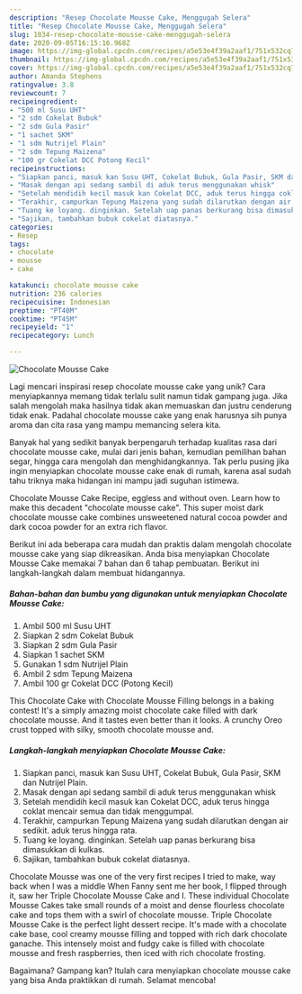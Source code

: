 ```yaml
---
description: "Resep Chocolate Mousse Cake, Menggugah Selera"
title: "Resep Chocolate Mousse Cake, Menggugah Selera"
slug: 1034-resep-chocolate-mousse-cake-menggugah-selera
date: 2020-09-05T16:15:16.968Z
image: https://img-global.cpcdn.com/recipes/a5e53e4f39a2aaf1/751x532cq70/chocolate-mousse-cake-foto-resep-utama.jpg
thumbnail: https://img-global.cpcdn.com/recipes/a5e53e4f39a2aaf1/751x532cq70/chocolate-mousse-cake-foto-resep-utama.jpg
cover: https://img-global.cpcdn.com/recipes/a5e53e4f39a2aaf1/751x532cq70/chocolate-mousse-cake-foto-resep-utama.jpg
author: Amanda Stephens
ratingvalue: 3.8
reviewcount: 7
recipeingredient:
- "500 ml Susu UHT"
- "2 sdm Cokelat Bubuk"
- "2 sdm Gula Pasir"
- "1 sachet SKM"
- "1 sdm Nutrijel Plain"
- "2 sdm Tepung Maizena"
- "100 gr Cokelat DCC Potong Kecil"
recipeinstructions:
- "Siapkan panci, masuk kan Susu UHT, Cokelat Bubuk, Gula Pasir, SKM dan Nutrijel Plain."
- "Masak dengan api sedang sambil di aduk terus menggunakan whisk"
- "Setelah mendidih kecil masuk kan Cokelat DCC, aduk terus hingga coklat mencair semua dan tidak menggumpal."
- "Terakhir, campurkan Tepung Maizena yang sudah dilarutkan dengan air sedikit. aduk terus hingga rata."
- "Tuang ke loyang. dinginkan. Setelah uap panas berkurang bisa dimasukkan di kulkas."
- "Sajikan, tambahkan bubuk cokelat diatasnya."
categories:
- Resep
tags:
- chocolate
- mousse
- cake

katakunci: chocolate mousse cake 
nutrition: 236 calories
recipecuisine: Indonesian
preptime: "PT40M"
cooktime: "PT45M"
recipeyield: "1"
recipecategory: Lunch

---
```



![Chocolate Mousse Cake](https://img-global.cpcdn.com/recipes/a5e53e4f39a2aaf1/751x532cq70/chocolate-mousse-cake-foto-resep-utama.jpg)

Lagi mencari inspirasi resep chocolate mousse cake yang unik? Cara menyiapkannya memang tidak terlalu sulit namun tidak gampang juga. Jika salah mengolah maka hasilnya tidak akan memuaskan dan justru cenderung tidak enak. Padahal chocolate mousse cake yang enak harusnya sih punya aroma dan cita rasa yang mampu memancing selera kita.

Banyak hal yang sedikit banyak berpengaruh terhadap kualitas rasa dari chocolate mousse cake, mulai dari jenis bahan, kemudian pemilihan bahan segar, hingga cara mengolah dan menghidangkannya. Tak perlu pusing jika ingin menyiapkan chocolate mousse cake enak di rumah, karena asal sudah tahu triknya maka hidangan ini mampu jadi suguhan istimewa.

Chocolate Mousse Cake Recipe, eggless and without oven. Learn how to make this decadent &#34;chocolate mousse cake&#34;. This super moist dark chocolate mousse cake combines unsweetened natural cocoa powder and dark cocoa powder for an extra rich flavor.


Berikut ini ada beberapa cara mudah dan praktis dalam mengolah chocolate mousse cake yang siap dikreasikan. Anda bisa menyiapkan Chocolate Mousse Cake memakai 7 bahan dan 6 tahap pembuatan. Berikut ini langkah-langkah dalam membuat hidangannya.

<!--inarticleads1-->

##### Bahan-bahan dan bumbu yang digunakan untuk menyiapkan Chocolate Mousse Cake:

1. Ambil 500 ml Susu UHT
1. Siapkan 2 sdm Cokelat Bubuk
1. Siapkan 2 sdm Gula Pasir
1. Siapkan 1 sachet SKM
1. Gunakan 1 sdm Nutrijel Plain
1. Ambil 2 sdm Tepung Maizena
1. Ambil 100 gr Cokelat DCC (Potong Kecil)


This Chocolate Cake with Chocolate Mousse Filling belongs in a baking contest! It&#39;s a simply amazing moist chocolate cake filled with dark chocolate mousse. And it tastes even better than it looks. A crunchy Oreo crust topped with silky, smooth chocolate mousse and. 

<!--inarticleads2-->

##### Langkah-langkah menyiapkan Chocolate Mousse Cake:

1. Siapkan panci, masuk kan Susu UHT, Cokelat Bubuk, Gula Pasir, SKM dan Nutrijel Plain.
1. Masak dengan api sedang sambil di aduk terus menggunakan whisk
1. Setelah mendidih kecil masuk kan Cokelat DCC, aduk terus hingga coklat mencair semua dan tidak menggumpal.
1. Terakhir, campurkan Tepung Maizena yang sudah dilarutkan dengan air sedikit. aduk terus hingga rata.
1. Tuang ke loyang. dinginkan. Setelah uap panas berkurang bisa dimasukkan di kulkas.
1. Sajikan, tambahkan bubuk cokelat diatasnya.


Chocolate Mousse was one of the very first recipes I tried to make, way back when I was a middle When Fanny sent me her book, I flipped through it, saw her Triple Chocolate Mousse Cake and I. These individual Chocolate Mousse Cakes take small rounds of a moist and dense flourless chocolate cake and tops them with a swirl of chocolate mousse. Triple Chocolate Mousse Cake is the perfect light dessert recipe. It&#39;s made with a chocolate cake base, cool creamy mousse filling and topped with rich dark chocolate ganache. This intensely moist and fudgy cake is filled with chocolate mousse and fresh raspberries, then iced with rich chocolate frosting. 

Bagaimana? Gampang kan? Itulah cara menyiapkan chocolate mousse cake yang bisa Anda praktikkan di rumah. Selamat mencoba!
